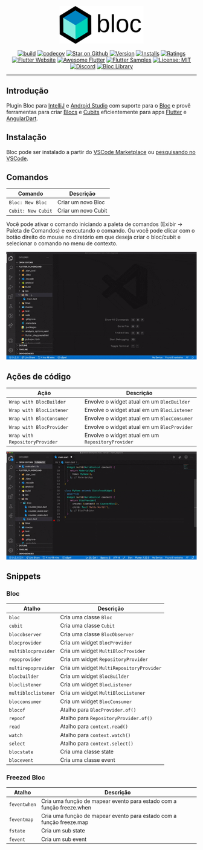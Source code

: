 <p align="center">
<img src="https://raw.githubusercontent.com/felangel/bloc/master/docs/assets/bloc_logo_full.png" height="100" alt="Bloc" />
</p>

<p align="center">
<a href="https://github.com/felangel/bloc/actions"><img src="https://img.shields.io/github/workflow/status/felangel/bloc/build.svg?logo=github" alt="build"></a>
<a href="https://codecov.io/gh/felangel/bloc"><img src="https://codecov.io/gh/felangel/Bloc/branch/master/graph/badge.svg" alt="codecov"></a>
<a href="https://github.com/felangel/bloc"><img src="https://img.shields.io/github/stars/felangel/bloc.svg?style=flat&logo=github&colorB=deeppink&label=stars" alt="Star on Github"></a>
<a href="https://marketplace.visualstudio.com/items?itemName=FelixAngelov.bloc"><img src="https://vsmarketplacebadge.apphb.com/version-short/FelixAngelov.bloc.svg" alt="Version"></a>
<a href="https://marketplace.visualstudio.com/items?itemName=FelixAngelov.bloc"><img src="https://vsmarketplacebadge.apphb.com/installs-short/FelixAngelov.bloc.svg" alt="Installs"></a>
<a href="https://marketplace.visualstudio.com/items?itemName=FelixAngelov.bloc"><img src="https://vsmarketplacebadge.apphb.com/rating-short/FelixAngelov.bloc.svg" alt="Ratings"></a>
<a href="https://flutter.dev/docs/development/data-and-backend/state-mgmt/options#bloc--rx"><img src="https://img.shields.io/badge/flutter-website-deepskyblue.svg" alt="Flutter Website"></a>
<a href="https://github.com/Solido/awesome-flutter#standard"><img src="https://img.shields.io/badge/awesome-flutter-blue.svg?longCache=true" alt="Awesome Flutter"></a>
<a href="http://fluttersamples.com"><img src="https://img.shields.io/badge/flutter-samples-teal.svg?longCache=true" alt="Flutter Samples"></a>
<a href="https://opensource.org/licenses/MIT"><img src="https://img.shields.io/badge/license-MIT-purple.svg" alt="License: MIT"></a>
<a href="https://discord.gg/bloc"><img src="https://img.shields.io/discord/649708778631200778.svg?logo=discord&color=blue" alt="Discord"></a>
<a href="https://github.com/felangel/bloc"><img src="https://tinyurl.com/bloc-library" alt="Bloc Library"></a>
</p>

---

## Introdução

Plugin Bloc para [IntelliJ](https://www.jetbrains.com/idea/) e [Android Studio](https://developer.android.com/studio/) com suporte para o [Bloc](https://bloclibrary.dev) e provê ferramentas para criar [Blocs](https://github.com/felangel/bloc) e [Cubits](https://github.com/felangel/cubit) eficientemente para apps [Flutter](https://flutter.dev/) e [AngularDart](https://angulardart.dev/).

## Instalação

Bloc pode ser instalado a partir do [VSCode Marketplace](https://marketplace.visualstudio.com/items?itemName=FelixAngelov.bloc) ou [pesquisando no VSCode](https://code.visualstudio.com/docs/editor/extension-gallery#_search-for-an-extension).

## Comandos

| Comando            | Descrição           |
| ------------------ | ------------------- |
| `Bloc: New Bloc`   | Criar um novo Bloc  |
| `Cubit: New Cubit` | Criar um novo Cubit |

Você pode ativar o comando iniciando a paleta de comandos (Exibir -> Paleta de Comandos) e executando o comando.
Ou você pode clicar com o botão direito do mouse no diretório em que deseja criar o bloc/cubit e selecionar o comando no menu de contexto.

![demo](https://raw.githubusercontent.com/felangel/bloc/master/extensions/vscode/assets/new-bloc-usage.gif)

## Ações de código

| Ação                           | Descrição                                         |
| ------------------------------ | ------------------------------------------------- |
| `Wrap with BlocBuilder`        | Envolve o widget atual em um `BlocBuilder`        |
| `Wrap with BlocListener`       | Envolve o widget atual em um `BlocListener`       |
| `Wrap with BlocConsumer`       | Envolve o widget atual em um `BlocConsumer`       |
| `Wrap with BlocProvider`       | Envolve o widget atual em um `BlocProvider`       |
| `Wrap with RepositoryProvider` | Envolve o widget atual em um `RepositoryProvider` |

![demo](https://raw.githubusercontent.com/felangel/bloc/master/extensions/vscode/assets/wrap-with-usage.gif)

## Snippets

### Bloc

| Atalho              | Descrição                                  |
| ------------------- | ------------------------------------------ |
| `bloc`              | Cria uma classe `Bloc`                     |
| `cubit`             | Cria uma classe `Cubit`                    |
| `blocobserver`      | Cria uma classe `BlocObserver`             |
| `blocprovider`      | Cria um widget `BlocProvider`              |
| `multiblocprovider` | Cria um widget `MultiBlocProvider`         |
| `repoprovider`      | Cria um widget `RepositoryProvider`        |
| `multirepoprovider` | Cria um widget `MultiRepositoryProvider`   |
| `blocbuilder`       | Cria um widget `BlocBuilder`               |
| `bloclistener`      | Cria um widget `BlocListener`              |
| `multibloclistener` | Cria um widget `MultiBlocListener`         |
| `blocconsumer`      | Cria um widget `BlocConsumer`              |
| `blocof`            | Atalho para `BlocProvider.of()`            |
| `repoof`            | Atalho para `RepositoryProvider.of()`      |
| `read`              | Atalho para `context.read()`               |
| `watch`             | Atalho para `context.watch()`              |
| `select`            | Atalho para `context.select()`             |
| `blocstate`         | Cria uma classe state                      |
| `blocevent`         | Cria uma classe event                      |

### Freezed Bloc

| Atalho       | Descrição                                                             |
| ------------ | --------------------------------------------------------------------- |
| `feventwhen` | Cria uma função de mapear evento para estado com a função freeze.when |
| `feventmap`  | Cria uma função de mapear evento para estado com a função freeze.map  |
| `fstate`     | Cria um sub state                                                     |
| `fevent`     | Cria um sub event                                                     |
